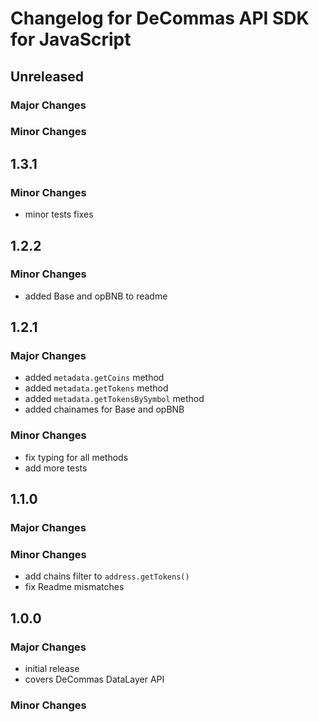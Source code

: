 # Changelog for DeCommas API SDK for JavaScript

## Unreleased

### Major Changes

### Minor Changes

## 1.3.1

### Minor Changes
- minor tests fixes

## 1.2.2

### Minor Changes
- added Base and opBNB to readme

## 1.2.1

### Major Changes
- added `metadata.getCoins` method
- added `metadata.getTokens` method
- added `metadata.getTokensBySymbol` method
- added chainames for Base and opBNB

### Minor Changes
- fix typing for all methods
- add more tests

## 1.1.0

### Major Changes

### Minor Changes
- add chains filter to `address.getTokens()`
- fix Readme mismatches
## 1.0.0

### Major Changes
- initial release
- covers DeCommas DataLayer API

### Minor Changes